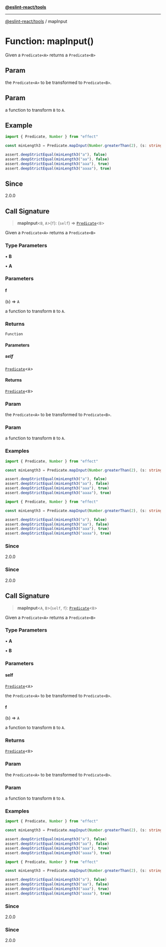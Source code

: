[**@eslint-react/tools**](../README.md)

***

[@eslint-react/tools](../README.md) / mapInput

# Function: mapInput()

Given a `Predicate<A>` returns a `Predicate<B>`

## Param

the `Predicate<A>` to be transformed to `Predicate<B>`.

## Param

a function to transform `B` to `A`.

## Example

```ts
import { Predicate, Number } from "effect"

const minLength3 = Predicate.mapInput(Number.greaterThan(2), (s: string) => s.length)

assert.deepStrictEqual(minLength3("a"), false)
assert.deepStrictEqual(minLength3("aa"), false)
assert.deepStrictEqual(minLength3("aaa"), true)
assert.deepStrictEqual(minLength3("aaaa"), true)
```

## Since

2.0.0

## Call Signature

> **mapInput**\<`B`, `A`\>(`f`): (`self`) => [`Predicate`](../interfaces/Predicate.md)\<`B`\>

Given a `Predicate<A>` returns a `Predicate<B>`

### Type Parameters

• **B**

• **A**

### Parameters

#### f

(`b`) => `A`

a function to transform `B` to `A`.

### Returns

`Function`

#### Parameters

##### self

[`Predicate`](../interfaces/Predicate.md)\<`A`\>

#### Returns

[`Predicate`](../interfaces/Predicate.md)\<`B`\>

### Param

the `Predicate<A>` to be transformed to `Predicate<B>`.

### Param

a function to transform `B` to `A`.

### Examples

```ts
import { Predicate, Number } from "effect"

const minLength3 = Predicate.mapInput(Number.greaterThan(2), (s: string) => s.length)

assert.deepStrictEqual(minLength3("a"), false)
assert.deepStrictEqual(minLength3("aa"), false)
assert.deepStrictEqual(minLength3("aaa"), true)
assert.deepStrictEqual(minLength3("aaaa"), true)
```

```ts
import { Predicate, Number } from "effect"

const minLength3 = Predicate.mapInput(Number.greaterThan(2), (s: string) => s.length)

assert.deepStrictEqual(minLength3("a"), false)
assert.deepStrictEqual(minLength3("aa"), false)
assert.deepStrictEqual(minLength3("aaa"), true)
assert.deepStrictEqual(minLength3("aaaa"), true)
```

### Since

2.0.0

### Since

2.0.0

## Call Signature

> **mapInput**\<`A`, `B`\>(`self`, `f`): [`Predicate`](../interfaces/Predicate.md)\<`B`\>

Given a `Predicate<A>` returns a `Predicate<B>`

### Type Parameters

• **A**

• **B**

### Parameters

#### self

[`Predicate`](../interfaces/Predicate.md)\<`A`\>

the `Predicate<A>` to be transformed to `Predicate<B>`.

#### f

(`b`) => `A`

a function to transform `B` to `A`.

### Returns

[`Predicate`](../interfaces/Predicate.md)\<`B`\>

### Param

the `Predicate<A>` to be transformed to `Predicate<B>`.

### Param

a function to transform `B` to `A`.

### Examples

```ts
import { Predicate, Number } from "effect"

const minLength3 = Predicate.mapInput(Number.greaterThan(2), (s: string) => s.length)

assert.deepStrictEqual(minLength3("a"), false)
assert.deepStrictEqual(minLength3("aa"), false)
assert.deepStrictEqual(minLength3("aaa"), true)
assert.deepStrictEqual(minLength3("aaaa"), true)
```

```ts
import { Predicate, Number } from "effect"

const minLength3 = Predicate.mapInput(Number.greaterThan(2), (s: string) => s.length)

assert.deepStrictEqual(minLength3("a"), false)
assert.deepStrictEqual(minLength3("aa"), false)
assert.deepStrictEqual(minLength3("aaa"), true)
assert.deepStrictEqual(minLength3("aaaa"), true)
```

### Since

2.0.0

### Since

2.0.0
